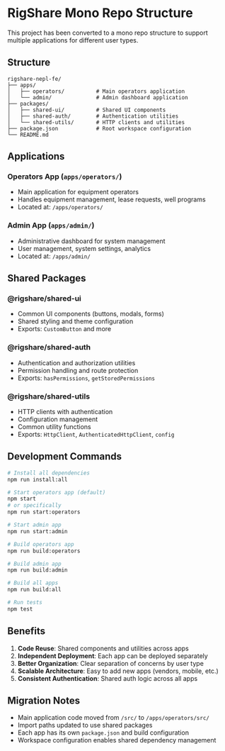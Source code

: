 # RigShare Mono Repo Structure

This project has been converted to a mono repo structure to support multiple applications for different user types.

## Structure

```
rigshare-nepl-fe/
├── apps/
│   ├── operators/          # Main operators application
│   └── admin/              # Admin dashboard application
├── packages/
│   ├── shared-ui/          # Shared UI components
│   ├── shared-auth/        # Authentication utilities
│   └── shared-utils/       # HTTP clients and utilities
├── package.json            # Root workspace configuration
└── README.md
```

## Applications

### Operators App (`apps/operators/`)
- Main application for equipment operators
- Handles equipment management, lease requests, well programs
- Located at: `/apps/operators/`

### Admin App (`apps/admin/`)  
- Administrative dashboard for system management
- User management, system settings, analytics
- Located at: `/apps/admin/`

## Shared Packages

### @rigshare/shared-ui
- Common UI components (buttons, modals, forms)
- Shared styling and theme configuration
- Exports: `CustomButton` and more

### @rigshare/shared-auth
- Authentication and authorization utilities
- Permission handling and route protection
- Exports: `hasPermissions`, `getStoredPermissions`

### @rigshare/shared-utils
- HTTP clients with authentication
- Configuration management
- Common utility functions
- Exports: `HttpClient`, `AuthenticatedHttpClient`, `config`

## Development Commands

```bash
# Install all dependencies
npm run install:all

# Start operators app (default)
npm start
# or specifically
npm run start:operators

# Start admin app
npm run start:admin

# Build operators app
npm run build:operators

# Build admin app
npm run build:admin

# Build all apps
npm run build:all

# Run tests
npm test
```

## Benefits

1. **Code Reuse**: Shared components and utilities across apps
2. **Independent Deployment**: Each app can be deployed separately
3. **Better Organization**: Clear separation of concerns by user type
4. **Scalable Architecture**: Easy to add new apps (vendors, mobile, etc.)
5. **Consistent Authentication**: Shared auth logic across all apps

## Migration Notes

- Main application code moved from `/src/` to `/apps/operators/src/`
- Import paths updated to use shared packages
- Each app has its own `package.json` and build configuration
- Workspace configuration enables shared dependency management